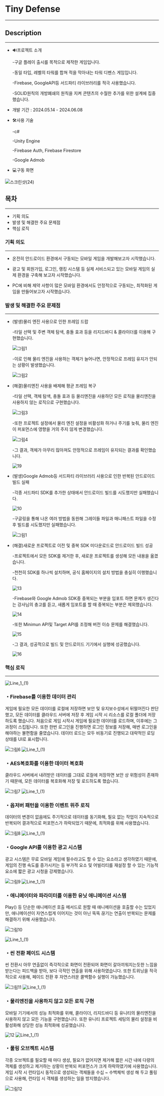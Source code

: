 ### 

# Tiny Defense


---

## Description

---


- 🔊프로젝트 소개

  -구글 플레이 출시를 목적으로 제작한 게임입니다.

  -동일 타입, 레벨의 타워를 합쳐 적을 막아내는 타워 디펜스 게임입니다.

  -Firebase, GoogleAPI등 서드파티 라이브러리를 적극 사용했습니다.

  -SOLID원칙의 개방폐쇄의 원칙을 지켜 콘텐츠의 수월한 추가를 위한 설계에 집중했습니다.

       

- 개발 기간 : 2024.05.14 - 2024.06.08

- 🛠️사용 기술

   -c#

   -Unity Engine

   -Firebase Auth, Firebase Firestore

   -Google Admob

- 💻구동 화면

![스크린샷(24)](https://github.com/oyb1412/TinyDefense/assets/154235801/840eaa96-be91-4418-9232-8d7ce3ff5aa6)

## 목차

---

- 기획 의도
- 발생 및 해결한 주요 문제점
- 핵심 로직


### 기획 의도

---

- 온전히 안드로이드 환경에서 구동되는 모바일 게임을 개발해보고자 시작했습니다.

- 광고 및 회원가입, 로그인, 랭킹 시스템 등 실제 서비스되고 있는 모바일 게임의 실제 환경을 구축해 보고자 시작했습니다.

- PC에 비해 제약 사항이 많은 모바일 환경에서도 안정적으로 구동되는, 최적화된 게임을 만들어보고자 시작했습니다.


### 발생 및 해결한 주요 문제점

---

- (발생)물리 엔진 사용으로 인한 프레임 드랍

   -타일 선택 및 주변 객체 탐색, 충돌 효과 등을 리지드바디 & 콜라이더를 이용해 구현했습니다.

   ![그림1](https://github.com/oyb1412/TinyDefense/assets/154235801/a61162f9-cfbe-459a-a752-a5bbd356d51b)

   -이로 인해 물리 엔진을 사용하는 객체가 늘어나면, 안정적으로 프레임 유지가 안되는 상황이 발생했습니다.

   ![그림2](https://github.com/oyb1412/TinyDefense/assets/154235801/ce8b0f03-61f2-4b2c-98de-984c646b5c21)

- (해결)물리엔진 사용을 배제해 평균 프레임 복구

   -타일 선택, 객체 탐색, 충돌 효과 등 물리엔진을 사용하던 모든 로직을 물리엔진을 사용하지 않는 로직으로 구현했습니다.

   ![그림3](https://github.com/oyb1412/TinyDefense/assets/154235801/4f872542-7730-4da0-b6f1-5b2fe2cd7f77)

   -또한 프로젝트 설정에서 물리 엔진 설정을 비활성화 하거나 주기를 늦춰, 물리 엔진이 퍼포먼스에 영향을 거의 주지 않게 변경했습니다.

   ![그림4](https://github.com/oyb1412/TinyDefense/assets/154235801/1a836a90-65ee-4859-8395-dee97d4b09eb)

  -그 결과, 객체가 아무리 많아져도 안정적으로 프레임이 유지되는 결과를 확인했습니다. 

  ![19](https://github.com/oyb1412/TinyDefense/assets/154235801/31a51e8f-4dbb-48a1-9ea8-d0789366a76a)

- (발생)Google Admob등 서드파티 라이브러리 사용으로 인한 반복된 안드로이드 빌드 실패

  -각종 서드파티 SDK를 추가한 상태에서 안드로이드 빌드를 시도했지만 실패했습니다.

  ![10](https://github.com/oyb1412/TinyDefense/assets/154235801/b1e5acce-ad50-46d1-80c2-c2db9fce9da3)

  -구글링을 통해 나온 여러 방법을 동원해 그레이들 파일과 매니패스트 파일을 수정 후 빌드를 시도했지만 실패했습니다.

  ![그림1](https://github.com/oyb1412/TinyDefense/assets/154235801/5cbc1c65-410d-4049-b1d2-2aa8f9facb19)

- (해결)새로운 프로젝트로 이전 및 중복 SDK 미다운로드로 안드로이드 빌드 성공

  -프로젝트에서 모든 SDK를 제거한 후, 새로운 프로젝트를 생성해 모든 내용을 옮겼습니다.

  -천천히 SDK를 하나씩 설치하며, 공식 홈페이지의 설치 방법을 충실히 이행했습니다.

  ![13](https://github.com/oyb1412/TinyDefense/assets/154235801/c5c86073-effb-4916-afb9-fa7730e04b9a)

  -Firebase와 Google Admob SDK중 중복되는 부분을 임포트 하면 문제가 생긴다는 강사님의 충고를 듣고, 새롭게 임포트를 할 때 중복되는 부분은 제외했습니다.

  ![14](https://github.com/oyb1412/TinyDefense/assets/154235801/e131509b-f46a-4885-bc4a-c66bd74bc0f4)

  -또한 Minimun API및 Target API를 조정해 버전 이슈 문제를 해결했습니다.

  ![15](https://github.com/oyb1412/TinyDefense/assets/154235801/acd54713-4681-4a05-8876-ddfb08e22b67)

  -그 결과, 성공적으로 빌드 및 안드로이드 기기에서 실행에 성공했습니다.

  ![16](https://github.com/oyb1412/TinyDefense/assets/154235801/15900dfc-7853-4bc6-b329-9685654715a3)


### 핵심 로직

---
![Line_1_(1)](https://github.com/oyb1412/TinyDefense/assets/154235801/f664c47e-d52b-4980-95ec-9859dea11aab)
### ・Firebase를 이용한 데이터 관리

게임에 필요한 모든 데이터를 로컬에 저장하면 보안 및 유지보수성에서 뒤떨어진다 판단했고, 모든 데이터를 클라우드 서버에 저장 후 게임 시작 시
리소스를 로컬 폴더에 저장하도록 했습니다.
처음으로 게임 시작시 게임에 필요한 데이터를 로드하며, 이후에는 그 과정이 스킵됩니다.
또한 한번 로그인을 진행하면 로그인 정보를 저장해, 매번 로그인을 해야하는 불편함을 줄였습니다.
데이터 로드는 모두 비동기로 진행되고 대략적인 로딩 상태를 UI로 표시합니다.

![그림6](https://github.com/oyb1412/TinyDefense/assets/154235801/43d5a1bb-e068-4f45-9fbe-8001e3c394fa)
![Line_1_(1)](https://github.com/oyb1412/TinyDefense/assets/154235801/f664c47e-d52b-4980-95ec-9859dea11aab)

### ・AES복호화를 이용한 데이터 복호화

클라우드 서버에서 내려받은 데이터를 그대로 로컬에 저장하면 보안 상 위험성이 존재하기 때문에, 모든 데이터를 복호화해 저장 및 로드하도록 했습니다.

![그림7](https://github.com/oyb1412/TinyDefense/assets/154235801/02f8e3a9-56b2-4530-9f71-d1c6ad60ef24)
![Line_1_(1)](https://github.com/oyb1412/TinyDefense/assets/154235801/f664c47e-d52b-4980-95ec-9859dea11aab)
### ・옵저버 패턴을 이용한 이벤트 위주 로직

데이터의 변경이 없음에도 주기적으로 데이터를 동기화해, 필요 없는 작업이 지속적으로 반복되어 결과적으로 퍼포먼스가 하락되었기 때문에, 최적화를 위해 사용했습니다.

![그림8](https://github.com/oyb1412/TinyDefense/assets/154235801/9e72daf5-2ec3-44d7-af59-36d6108d7778)
![Line_1_(1)](https://github.com/oyb1412/TinyDefense/assets/154235801/f664c47e-d52b-4980-95ec-9859dea11aab)

### ・Google API를 이용한 광고 시스템

광고 시스템은 무료 모바일 게임에 필수라고도 할 수 있는 요소라고 생각하였기 때문에, 
게임의 진행 속도를 증가시키는 등 부가적 요소 및 어빌리티를 재설정 할 수 있는 기능적 요소에 짧은 광고 시청을 강제했습니다.

![그림9](https://github.com/oyb1412/TinyDefense/assets/154235801/b42cdf44-ec1b-4122-8d27-42294a4cc12e)
![Line_1_(1)](https://github.com/oyb1412/TinyDefense/assets/154235801/f664c47e-d52b-4980-95ec-9859dea11aab)

### ・애니메이터와 파라미터를 이용한 유닛 애니메이션 시스템

Play() 등 단순한 애니메이션 호출 메서드로 원할 때 애니메이션을 호출할 수는 있었지만, 애니메이션이 자연스럽게 이어지는 것이 아닌 뚝뚝 끊기는 연출이 반복되는 문제를 해결하기 위해 사용했습니다.

![그림10](https://github.com/oyb1412/TinyDefense/assets/154235801/495b490e-57de-4d0e-b0f7-ccbe3bf4b42b)

![Line_1_(1)](https://github.com/oyb1412/TinyDefense/assets/154235801/f664c47e-d52b-4980-95ec-9859dea11aab)
### ・씬 전환 페이드 시스템

씬 전환시 아무 연출없이 즉각적으로 화면이 전환되어 화면이 갈아끼워지는듯한 느낌을 받는다는 피드백을 받아, 보다 극적인 연출을 위해 사용하였습니다.
또한 트위닝을 적극적으로 사용해, 페이드 전환 후 자연스러운 콜백함수 실행이 가능했습니다.

![그림11](https://github.com/oyb1412/TinyDefense/assets/154235801/343bf144-4cee-46f9-9ff9-9f8cee730246)
![Line_1_(1)](https://github.com/oyb1412/TinyDefense/assets/154235801/f664c47e-d52b-4980-95ec-9859dea11aab)

### ・물리엔진을 사용하지 않고 모든 로직 구현

모바일 기기에서의 성능 최적화를 위해, 콜라이더, 리지드바디 등 유니티의 물리엔진을 사용하지 않고 모든 기능을 구현했습니다.
또한 유니티 프로젝트 세팅의 물리 설정을 비활성화해 상당한 성능 최적화에 성공했습니다.

![12](https://github.com/oyb1412/TinyDefense/assets/154235801/6879138d-7fa0-4104-9256-00e6b865421d)
![Line_1_(1)](https://github.com/oyb1412/TinyDefense/assets/154235801/f664c47e-d52b-4980-95ec-9859dea11aab)
### ・풀링 오브젝트 시스템

각종 오브젝트를 필요할 때 마다 생성, 필요가 없어지면 제거해 짧은 시간 내에 다량의 객체를 생성하고 제거하는 상황이 반복되 퍼포먼스가 크게 하락하였기에 사용했습니다.
게임 시작 시 런타임시 동적으로 생성되는 객체들을 수십 ~ 수백체씩 생성 해 두고 풀링으로 사용해, 런타임 시 객체를 생성하는 일을 방지했습니다.

![그림12](https://github.com/oyb1412/TinyDefense/assets/154235801/8e830d9b-8495-44d8-9c3b-22789a20ee9a)
